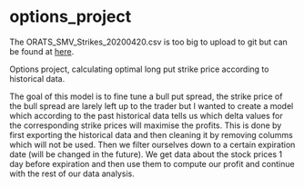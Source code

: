# options_project

The ORATS_SMV_Strikes_20200420.csv is too big to upload to git but can be found at [here](https://s3.amazonaws.com/assets.orats.com/ORATS_SMV_Strikes_20200420.zip). 

Options project, calculating optimal long put strike price according to historical data.

The goal of this model is to fine tune a bull put spread, the strike price of the bull spread are larely left up to the trader but I wanted to create a model which according to the past historical data tells us which delta values for the corresponding strike prices will maximise the profits. This is done by first exporting the historical data and then cleaning it by removing columms which will not be used. Then we filter ourselves down to a certain expiration date (will be changed in the future). We get data about the stock prices 1 day before expiration and then use them to compute our profit and continue with the rest of our data analysis. 
